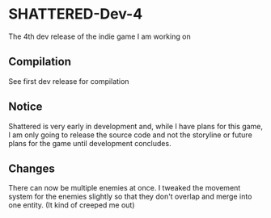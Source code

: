 # SHATTERED-Dev-4
The 4th dev release of the indie game I am working on
## Compilation
See first dev release for compilation
## Notice
Shattered is very early in development and, while I have plans for this game, I am only going to release the source code and not the storyline or future plans for the game until development concludes.
## Changes
There can now be multiple enemies at once. I tweaked the movement system for the enemies slightly so that they don't overlap and merge into one entity. (It kind of creeped me out)
